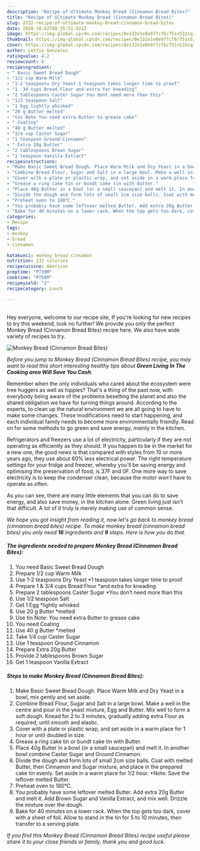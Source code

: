 ```yaml
---
description: "Recipe of Ultimate Monkey Bread (Cinnamon Bread Bites)"
title: "Recipe of Ultimate Monkey Bread (Cinnamon Bread Bites)"
slug: 2732-recipe-of-ultimate-monkey-bread-cinnamon-bread-bites
date: 2020-10-02T08:35:51.921Z
image: https://img-global.cpcdn.com/recipes/0e132e1e0e977cf6/751x532cq70/monkey-bread-cinnamon-bread-bites-recipe-main-photo.jpg
thumbnail: https://img-global.cpcdn.com/recipes/0e132e1e0e977cf6/751x532cq70/monkey-bread-cinnamon-bread-bites-recipe-main-photo.jpg
cover: https://img-global.cpcdn.com/recipes/0e132e1e0e977cf6/751x532cq70/monkey-bread-cinnamon-bread-bites-recipe-main-photo.jpg
author: Lettie Gonzales
ratingvalue: 4.2
reviewcount: 8
recipeingredient:
- " Basic Sweet Bread Dough"
- "1/2 cup Warm Milk"
- "1-2 teaspoons Dry Yeast 1 teaspoon takes longer time to proof"
- "1  34 cups Bread Flour and extra for kneading"
- "2 tablespoons Caster Sugar You dont need more than this"
- "1/2 teaspoon Salt"
- "1 Egg lightly whisked"
- "20 g Butter melted"
- "tin Note You need extra Butter to grease cake"
- " Coating"
- "40 g Butter melted"
- "1/4 cup Caster Sugar"
- "1 teaspoon Ground Cinnamon"
- " Extra 20g Butter"
- "2 tablespoons Brown Sugar"
- "1 teaspoon Vanilla Extract"
recipeinstructions:
- "Make Basic Sweet Bread Dough. Place Warm Milk and Dry Yeast in a bowl, mix gently and set aside."
- "Combine Bread Flour, Sugar and Salt in a large bowl. Make a well in the centre and pour in the yeast mixture, Egg and Butter. Mix well to form a soft dough. Knead for 2 to 3 minutes, gradually adding extra Flour as required, until smooth and elastic."
- "Cover with a plate or plastic wrap, and set aside in a warm place for 1 hour or until doubled in size."
- "Grease a ring cake tin or bundt cake tin with Butter."
- "Place 40g Butter in a bowl (or a small saucepan) and melt it. In another bowl combine Caster Sugar and Ground Cinnamon."
- "Divide the dough and form lots of small 2cm size balls. Coat with melted Butter, then Cinnamon and Sugar mixture, and place in the prepared cake tin evenly. Set aside in a warm place for 1/2 hour. *Note: Save the leftover melted Butter."
- "Preheat oven to 180℃."
- "You probably have some leftover melted Butter. Add extra 20g Butter and melt it. Add Brown Sugar and Vanilla Extract, and mix well. Drizzle the mixture over the dough."
- "Bake for 40 minutes on a lower rack. When the top gets too dark, cover with a sheet of foil. Allow to stand in the tin for 5 to 10 minutes, then transfer to a serving plate."
categories:
- Recipe
tags:
- monkey
- bread
- cinnamon

katakunci: monkey bread cinnamon 
nutrition: 233 calories
recipecuisine: American
preptime: "PT39M"
cooktime: "PT56M"
recipeyield: "2"
recipecategory: Lunch

---
```

<br>
Hey everyone, welcome to our recipe site, If you're looking for new recipes to try this weekend, look no further! We provide you only the perfect Monkey Bread (Cinnamon Bread Bites) recipe here. We also have wide variety of recipes to try.
<br>


![Monkey Bread (Cinnamon Bread Bites)](https://img-global.cpcdn.com/recipes/0e132e1e0e977cf6/751x532cq70/monkey-bread-cinnamon-bread-bites-recipe-main-photo.jpg)

<i>Before you jump to Monkey Bread (Cinnamon Bread Bites) recipe, you may want to read this short interesting healthy tips about 
<strong>Green Living In The Cooking area Will Save You Cash</strong>.</i>
</br>

Remember when the only individuals who cared about the ecosystem were tree huggers as well as hippies? That's a thing of the past now, with everybody being aware of the problems besetting the planet and also the shared obligation we have for turning things around. According to the experts, to clean up the natural environment we are all going to have to make some changes. These modifications need to start happening, and each individual family needs to become more environmentally friendly. Read on for some methods to go green and save energy, mainly in the kitchen.

Refrigerators and freezers use a lot of electricity, particularly if they are not operating as efficiently as they should. If you happen to be in the market for a new one, the good news is that compared with styles from 10 or more years ago, they use about 60% less electrical power. The right temperature settings for your fridge and freezer, whereby you'll be saving energy and optimising the preservation of food, is 37F and 0F. One more way to save electricity is to keep the condenser clean, because the motor won't have to operate as often.

As you can see, there are many little elements that you can do to save energy, and also save money, in the kitchen alone. Green living just isn't that difficult. A lot of it truly is merely making use of common sense.


<i>We hope you got insight from reading it, now let's go back to monkey bread (cinnamon bread bites) recipe. To make monkey bread (cinnamon bread bites) you only need <strong>16</strong> ingredients and <strong>9</strong> steps. Here is how you do that.
</i>

##### The ingredients needed to prepare Monkey Bread (Cinnamon Bread Bites):

1. You need  Basic Sweet Bread Dough
1. Prepare 1/2 cup Warm Milk
1. Use 1-2 teaspoons Dry Yeast *1 teaspoon takes longer time to proof
1. Prepare 1 &amp; 3/4 cups Bread Flour *and extra for kneading
1. Prepare 2 tablespoons Caster Sugar *You don’t need more than this
1. Use 1/2 teaspoon Salt
1. Get 1 Egg *lightly whisked
1. Use 20 g Butter *melted
1. Use tin Note: You need extra Butter to grease cake
1. You need  Coating
1. Use 40 g Butter *melted
1. Take 1/4 cup Caster Sugar
1. Use 1 teaspoon Ground Cinnamon
1. Prepare  Extra 20g Butter
1. Provide 2 tablespoons Brown Sugar
1. Get 1 teaspoon Vanilla Extract


##### Steps to make Monkey Bread (Cinnamon Bread Bites):

1. Make Basic Sweet Bread Dough. Place Warm Milk and Dry Yeast in a bowl, mix gently and set aside.
1. Combine Bread Flour, Sugar and Salt in a large bowl. Make a well in the centre and pour in the yeast mixture, Egg and Butter. Mix well to form a soft dough. Knead for 2 to 3 minutes, gradually adding extra Flour as required, until smooth and elastic.
1. Cover with a plate or plastic wrap, and set aside in a warm place for 1 hour or until doubled in size.
1. Grease a ring cake tin or bundt cake tin with Butter.
1. Place 40g Butter in a bowl (or a small saucepan) and melt it. In another bowl combine Caster Sugar and Ground Cinnamon.
1. Divide the dough and form lots of small 2cm size balls. Coat with melted Butter, then Cinnamon and Sugar mixture, and place in the prepared cake tin evenly. Set aside in a warm place for 1/2 hour. *Note: Save the leftover melted Butter.
1. Preheat oven to 180℃.
1. You probably have some leftover melted Butter. Add extra 20g Butter and melt it. Add Brown Sugar and Vanilla Extract, and mix well. Drizzle the mixture over the dough.
1. Bake for 40 minutes on a lower rack. When the top gets too dark, cover with a sheet of foil. Allow to stand in the tin for 5 to 10 minutes, then transfer to a serving plate.


<i>If you find this Monkey Bread (Cinnamon Bread Bites) recipe useful please share it to your close friends or family, thank you and good luck.</i>
